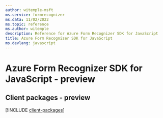 ```yaml
---
author: witemple-msft
ms.service: formrecognizer
ms.data: 11/02/2022
ms.topic: reference
ms.author: witemple
description: Reference for Azure Form Recognizer SDK for JavaScript
title: Azure Form Recognizer SDK for JavaScript
ms.devlang: javascript
---
```

# Azure Form Recognizer SDK for JavaScript - preview

## Client packages - preview
[!INCLUDE [client-packages](form-recognizer-client-index.md)]